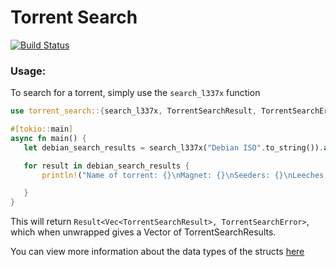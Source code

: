 # Torrent Search
[![Build Status](https://travis-ci.com/billyb2/torrent-search-rs.svg?branch=main)](https://travis-ci.com/billyb2/torrent-search-rs)

### Usage:
To search for a torrent, simply use the `search_l337x` function

 ```rust
 use torrent_search::{search_l337x, TorrentSearchResult, TorrentSearchError};

#[tokio::main]
async fn main() {
    let debian_search_results = search_l337x("Debian ISO".to_string()).await.unwrap();

    for result in debian_search_results {
        println!("Name of torrent: {}\nMagnet: {}\nSeeders: {}\nLeeches: {}", result.name, result.magnet.unwrap(), result.seeders.unwrap(), result.leeches.unwrap());

    }
 }

 ```

This will return `Result<Vec<TorrentSearchResult>, TorrentSearchError>`, which when unwrapped
gives a Vector of TorrentSearchResults.

You can view more information about the data types of the structs [here](https://docs.rs/torrent_search/)
